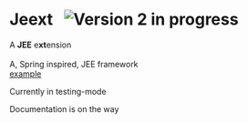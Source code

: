 # Jeext &nbsp; ![Version 2 in progress](https://badgen.net/badge/DEVELOPMENT%20STATUS/V2%20in%20progress/orange)

A <b>JEE</b> e<b>xt</b>ension
<br><br>
A, Spring inspired, JEE framework
<br>
<a href="Jeext/src/main/java/controllers/Index.java">example</a>

Currently in testing-mode

Documentation is on the way
